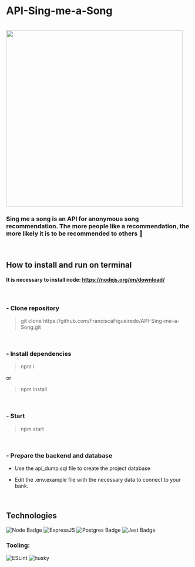 # API-Sing-me-a-Song

<br/>

<img src="https://giphy.com/embed/Kxri5Gc9vlARq2ZRq0" width="480" height="480" frameBorder="0" class="giphy-embed" allowFullScreen>

<!-- https://giphy.com/gifs/chilling-listening-to-music-audiophile-Kxri5Gc9vlARq2ZRq0via GIPHY-->

<br/>

### Sing me a song is an API for anonymous song recommendation. The more people like a recommendation, the more likely it is to be recommended to others 🙂

<br/>

## How to install and run on terminal

#### It is necessary to install node: https://nodejs.org/en/download/

<br/>

### - Clone repository
<blockquote>
  git clone https://github.com/FranciscaFigueiredo/API-Sing-me-a-Song.git
</blockquote>

<br/>

### - Install dependencies

<blockquote>
  npm i
</blockquote>
or
<blockquote>
  npm install
</blockquote>

<br/>

### - Start

<blockquote>
  npm start
</blockquote>

<br/>

### - Prepare the backend and database

- Use the api_dump.sql file to create the project database

- Edit the .env.example file with the necessary data to connect to your bank.

<br/>

## **Technologies**

![Node Badge](https://img.shields.io/badge/Node.js-339933?style=for-the-badge&logo=nodedotjs&logoColor=white)
![ExpressJS](https://img.shields.io/badge/Express.js-000000?style=for-the-badge&logo=express&logoColor=white)
![Postgres Badge](https://img.shields.io/badge/PostgreSQL-316192?style=for-the-badge&logo=postgresql&logoColor=white)
![Jest Badge](https://img.shields.io/badge/Jest-C21325?style=for-the-badge&logo=jest&logoColor=white)

### **Tooling:**
![ESLint](https://img.shields.io/badge/ESLint-7c7ce9?style=for-the-badge&logo=ESLint)
![husky](https://img.shields.io/badge/Husky-b0b0d5?style=for-the-badge)
